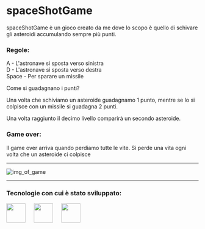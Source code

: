 # spaceShotGame

spaceShotGame è un gioco creato da me dove lo scopo è quello di schivare gli asteroidi accumulando sempre più punti.

### Regole:

A - L'astronave si sposta verso sinistra
<br>
D - L'astronave si sposta verso destra
<br>
Space - Per sparare un missile

Come si guadagnano i punti?

Una volta che schiviamo un asteroide guadagnamo 1 punto, mentre se lo si colpisce con un missile si guadagna 2 punti.

Una volta raggiunto il decimo livello comparirà un secondo asteroide.

### Game over:

Il game over arriva quando perdiamo tutte le vite. Si perde una vita ogni volta che un asteroide ci colpisce

---

![img_of_game](https://user-images.githubusercontent.com/58634285/213315998-3c970680-3790-46ca-9a1a-8735810a504b.png)

---

### Tecnologie con cui è stato sviluppato:

<img src="https://upload.wikimedia.org/wikipedia/commons/thumb/9/9a/Visual_Studio_Code_1.35_icon.svg/2048px-Visual_Studio_Code_1.35_icon.svg.png" width="50" /> &emsp; <img src="https://cdn-icons-png.flaticon.com/512/732/732212.png" width="50"> &emsp; <img src="https://upload.wikimedia.org/wikipedia/commons/6/6a/JavaScript-logo.png" width="50">


